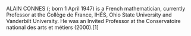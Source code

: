 ALAIN CONNES (; born 1 April 1947) is a French mathematician, currently Professor at the Collège de France, IHÉS, Ohio State University and Vanderbilt University. He was an Invited Professor at the Conservatoire national des arts et métiers (2000).[1]
